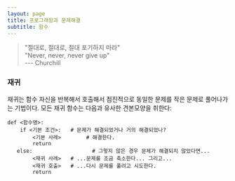 ```yaml
---
layout: page
title: 프로그래밍과 문제해결
subtitle: 함수
---
```


> "절대로, 절대로, 절대 포기하지 마라"  
> "Never, never, never give up"  
> --- Churchill

### 재귀

재귀는 함수 자신을 반복해서 호출해서 점진적으로 동일한 문제를 작은 문제로 풀어나가는 기법이다.
모든 재귀 함수는 다음과 유사한 견본모양을 취한다:

~~~ {.python} 
def <함수명>:
    if <기본 조건>:   # 문제가 해결되었거나 거의 해결되었나?
        <기본 사례>        # 해결한다.
        return
   else:                   # 그렇지 않은 경우 문제가 해결되지 않았다면...
        <재귀 사례>   # ...문제를 조금 축소한다... 그리고...
        <재귀 호출>   # ...다시 문제를 풀려고 시도한다.
        return
~~~

